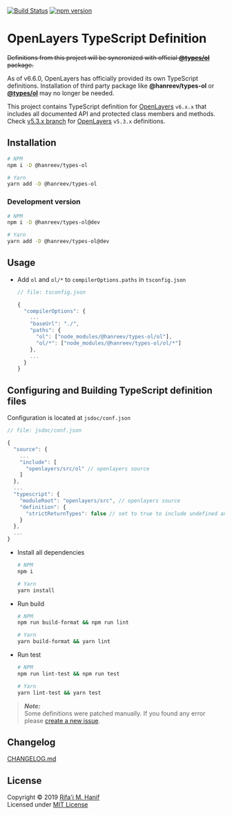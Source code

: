 [![Build Status](https://github.com/hanreev/types-ol/actions/workflows/webpack.yml/badge.svg?branch=main)](https://github.com/hanreev/types-ol/actions/workflows/webpack.yml)
[![npm version](https://badge.fury.io/js/%40hanreev%2Ftypes-ol.svg)](https://badge.fury.io/js/%40hanreev%2Ftypes-ol)



# OpenLayers TypeScript Definition



~~Definitions from this project will be syncronized with official [**@types/ol**](https://www.npmjs.com/package/@types/ol) package.~~

As of v6.6.0, OpenLayers has officially provided its own TypeScript definitions. Installation of third party package like **@hanreev/types-ol** or [**@types/ol**](https://www.npmjs.com/package/@types/ol) may no longer be needed.

This project contains TypeScript definition for [OpenLayers](https://openlayers.org/) `v6.x.x` that includes all documented API and protected class members and methods.
Check [v5.3.x branch](https://github.com/hanreev/types-ol/tree/v5.3.x) for [OpenLayers](https://openlayers.org/) `v5.3.x` definitions.



## Installation

```bash
# NPM
npm i -D @hanreev/types-ol

# Yarn
yarn add -D @hanreev/types-ol
```


### Development version

```bash
# NPM
npm i -D @hanreev/types-ol@dev

# Yarn
yarn add -D @hanreev/types-ol@dev
```



## Usage

- Add `ol` and `ol/*` to `compilerOptions.paths` in `tsconfig.json`

  ```js
  // file: tsconfig.json
  
  {
    "compilerOptions": {
      ...
      "baseUrl": "./",
      "paths": {
        "ol": ["node_modules/@hanreev/types-ol/ol"],
        "ol/*": ["node_modules/@hanreev/types-ol/ol/*"]
      },
      ...
    }
  }
  ```



## Configuring and Building TypeScript definition files

Configuration is located at `jsdoc/conf.json`

```js
// file: jsdoc/conf.json

{
  "source": {
    ...
    "include": [
      "openlayers/src/ol" // openlayers source
    ]
  },
  ...
  "typescript": {
    "moduleRoot": "openlayers/src", // openlayers source
    "definition": {
      "strictReturnTypes": false // set to true to include undefined and null return.
    }
  },
  ...
}
```

- Install all dependencies

  ```bash
  # NPM
  npm i

  # Yarn
  yarn install
  ```

- Run build

  ```bash
  # NPM
  npm run build-format && npm run lint

  # Yarn
  yarn build-format && yarn lint
  ```

- Run test

  ```bash
  # NPM
  npm run lint-test && npm run test
  
  # Yarn
  yarn lint-test && yarn test
  ```

> **_Note:_**  
> Some definitions were patched manually. If you found any error please [create a new issue](https://github.com/hanreev/types-ol/issues).



## Changelog
[CHANGELOG.md](CHANGELOG.md)



## License

Copyright &copy; 2019 [Rifa'i M. Hanif](https://github.com/hanreev)  
Licensed under [MIT License](LICENSE)
